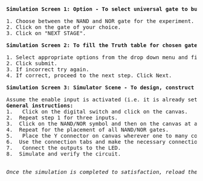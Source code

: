 <pre>
<b>Simulation Screen 1: Option - To select universal gate to build 2:1 multiplexer</b><br>
1. Choose between the NAND and NOR gate for the experiment.
2. Click on the gate of your choice.
3. Click on "NEXT STAGE".

<b>Simulation Screen 2: To fill the Truth table for chosen gate</b><br>
1. Select appropriate options from the drop down menu and fill the truth table.
2. Click submit.
3. If incorrect try again.
4. If correct, proceed to the next step. Click Next.<br>
<b>Simulation Screen 3: Simulator Scene - To design, construct and verify the operation of a 2:1 multiplexer using universal logic gate.
</b>
Assume the enable input is activated (i.e. it is already set to zero)
<b>General instructions:</b>
1.	 Click on the digital switch and click on the canvas.
2.	Repeat step 1 for three inputs.
3.	Click on the NAND/NOR symbol and then on the canvas at an appropriate position on the canvas. 
4.	Repeat for the placement of all NAND/NOR gates.
5.	 Place the Y connector on canvas wherever one to many connections are expected.
6.	Use the connection tabs and make the necessary connections.
7.	 Connect the outputs to the LED.
8.	Simulate and verify the circuit.
<br>
<i>Once the simulation is completed to satisfaction, reload the page and follow same instructions for the other universal gate.</i>
</pre>